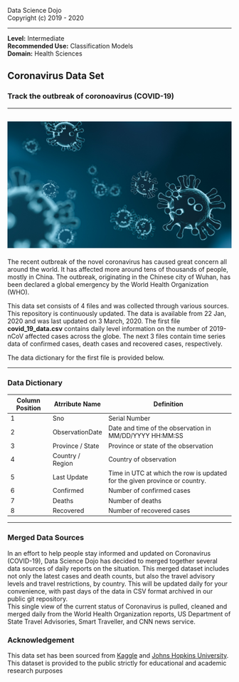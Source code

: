 Data Science Dojo <br/>
Copyright (c) 2019 - 2020

---

**Level:** Intermediate <br/>
**Recommended Use:** Classification Models<br/>
**Domain:** Health Sciences<br/> 

## Coronavirus Data Set 

### Track the outbreak of coronoavirus (COVID-19) 


---
![](coronavirus.jpg)
---

The recent outbreak of the novel coronavirus has caused great concern all around the world. It has affected more around tens of thousands of people, mostly in China. 
The outbreak, originating in the Chinese city of Wuhan, has been declared a global emergency by the World Health Organization (WHO).

This data set consists of 4 files and was collected through various sources.
This repository is continuously updated. The data is available from 22 Jan, 2020 and was last updated on 3 March, 2020. 
The first file **covid_19_data.csv** contains daily level information on the number of 2019-nCoV affected cases across the globe.
The next 3 files contain time series data of confirmed cases, death cases and recovered cases, respectively.

The data dictionary for the first file is provided below.


---

### Data Dictionary 

| Column   Position 	| Atrribute Name        	| Definition																	|  
|-------------------	|-----------------------	|------------------------------------------------------------------------------ |
| 1                 	| Sno		              	| Serial Number					  												|
| 2                 	| ObservationDate     		| Date and time of the observation in MM/DD/YYYY HH:MM:SS       				| 
| 3                 	| Province / State   		| Province or state of the observation                          				| 
| 4                 	| Country / Region			| Country of observation                                        				| 
| 5                 	| Last Update 				| Time in UTC at which the row is updated for the given province or country. 	| 
| 6                 	| Confirmed                 | Number of confirmed cases														| 
| 7                 	| Deaths                  	| Number of deaths                                                              | 
| 8                 	| Recovered     			| Number of recovered cases                  									|

---

### Merged Data Sources

In an effort to help people stay informed and updated on Coronavirus (COVID-19), Data Science Dojo has decided to merged together several data sources of daily reports on the situation. This merged dataset includes not only the latest cases and death counts, but also the travel advisory levels and travel restrictions, by country. This will be updated daily for your convenience, with past days of the data in CSV format archived in our public git repository.  
This single view of the current status of Coronavirus is pulled, cleaned and merged daily from the World Health Organization reports, US Department of State Travel Advisories, Smart Traveller, and CNN news service. 

### Acknowledgement


This data set has been sourced from [Kaggle](https://www.kaggle.com/sudalairajkumar/novel-corona-virus-2019-dataset) and [Johns Hopkins University](https://github.com/CSSEGISandData/COVID-19). 
This dataset is provided to the public strictly for educational and academic research purposes